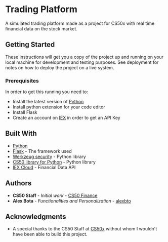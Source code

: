# Trading Platform
A simulated trading platform made as a project for CS50x with real time financial data on the stock market.

## Getting Started

These instructions will get you a copy of the project up and running on your local machine for development and testing purposes. See deployment for notes on 
how to deploy the project on a live system.

### Prerequisites

In order to get this running you need to:

* Install the latest version of [Python](https://www.python.org/)
* Install python extension for your code editor
* Install Flask
* Create an account on [IEX](https://iexcloud.io/) in order to get an API Key

## Built With

* [Python](https://www.python.org/)
* [Flask](https://flask.palletsprojects.com/en/1.1.x/) - The framework used
* [Werkzeug security](https://werkzeug.palletsprojects.com/en/1.0.x/utils/) - Python library 
* [CS50 library for Python](https://cs50.readthedocs.io/libraries/cs50/python/) - Python library
* [IEX Cloud](https://iexcloud.io/) - Financial Data API

## Authors

* **CS50 Staff** - *Initial work* - [CS50 Finance](https://cs50.harvard.edu/x/2020/tracks/web/finance/)
* **Alex Bota** - *Functionalities and Personalization* - [alexbto](https://github.com/alexbto)

## Acknowledgments

* A special thanks to the CS50 Staff at [CS50x](https://cs50.harvard.edu/x/2020/) without whom I wouldn't have been able to build this project.
